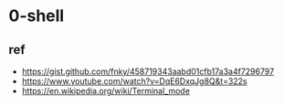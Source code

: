 # 0-shell

## ref
- https://gist.github.com/fnky/458719343aabd01cfb17a3a4f7296797
- https://www.youtube.com/watch?v=DqE6DxqJg8Q&t=322s
- https://en.wikipedia.org/wiki/Terminal_mode